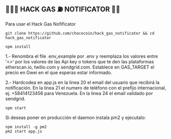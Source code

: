 ##  🧑🏿‍💻 HACK GAS ⛽ NOTIFICATOR 👩‍💻

Para usar el Hack Gas Nofificator

```
git clone https://github.com/chococoin/hack_gas_notificator && cd hack_gas_notificator
```

```
npm install
```
1.- Renombra el file .env_example por .env y reemplaza los valores entre '<>' por los valores de las Api key o tokens que te den las plataformas etherscan.io, twilio.com y sendgrid.com. Establece en GAS_TARGET el precio en Gwei en el que esperas estar informado.

2.- Hardcodea en app.js en la linea 20 el email del usuario que recibirá la notificación. En la linea 21 el numero de teléfono con el prefijo internacional, ej. +58414123456 para Venezuela. En la linea 24 el email validado por sendgrid.


```
npm start
```

Si deseas poner en producción el daemon instala pm2 y ejecutalo:
```
npm install -g pm2
pm2 start app.js
```